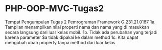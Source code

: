 # PHP-OOP-MVC-Tugas2
Tempat Pengumpulan Tugas 2 Pemrograman Framework G.231.21.0187
1a. Tampilan menampilkan nilai properti nama dan nama yang di masukkan secara langsung dari luar kelas mobil.
1b. Tidak ada perubahan yang terjadi karena parameter $a tidak dipakai ke dalam method
1c. Kita dapat mengubah ubah property tanpa method dari luar kelas
